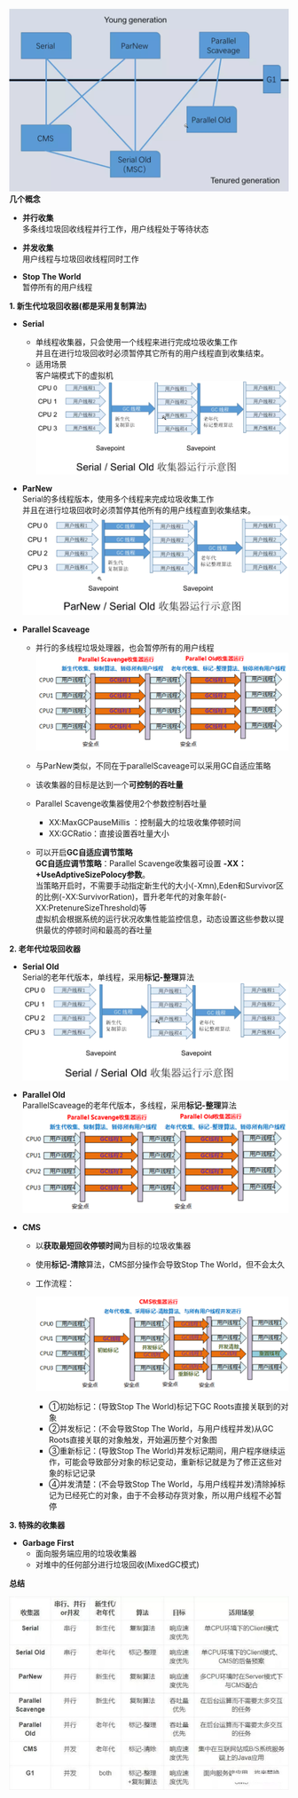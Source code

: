 ![alt 属性文本](p/img_5.png)     
**几个概念**
* **并行收集**   
  多条线垃圾回收线程并行工作，用户线程处于等待状态   
* **并发收集**  
  用户线程与垃圾回收线程同时工作   
  
* **Stop The World**  
  暂停所有的用户线程

**1. 新生代垃圾回收器(都是采用复制算法)** 
* **Serial**   
  * 单线程收集器，只会使用一个线程来进行完成垃圾收集工作   
   并且在进行垃圾回收时必须暂停其它所有的用户线程直到收集结束。  
  * 适用场景  
    客户端模式下的虚拟机  
  ![alt 属性文本](p/img_7.png)  


* **ParNew**   
  Serial的多线程版本，使用多个线程来完成垃圾收集工作   
  并且在进行垃圾回收时必须暂停其他所有的用户线程直到收集结束。  
  ![alt 属性文本](p/img_6.png)


* **Parallel Scaveage**      
  * 并行的多线程垃圾处理器，也会暂停所有的用户线程
    ![alt 属性文本](p/img_8.png)
  * 与ParNew类似，不同在于parallelScaveage可以采用GC自适应策略     
  * 该收集器的目标是达到一个**可控制的吞吐量**
  * Parallel Scavenge收集器使用2个参数控制吞吐量
    * XX:MaxGCPauseMillis ：控制最大的垃圾收集停顿时间
    * XX:GCRatio：直接设置吞吐量大小
     
  * 可以开启**GC自适应调节策略**   
  **GC自适应调节策略**：Parallel Scavenge收集器可设置 **-XX：+UseAdptiveSizePolocy参数**。  
    当策略开启时，不需要手动指定新生代的大小(-Xmn),Eden和Survivor区的比例(-XX:SurvivorRation)，晋升老年代的对象年龄(-XX:PretenureSizeThreshold)等   
    虚拟机会根据系统的运行状况收集性能监控信息，动态设置这些参数以提供最优的停顿时间和最高的吞吐量

**2. 老年代垃圾回收器**
* **Serial Old**   
  Serial的老年代版本，单线程，采用**标记-整理**算法  
  ![alt 属性文本](p/img_7.png)  
  

* **Parallel Old**    
  ParallelScaveage的老年代版本，多线程，采用**标记-整理**算法
  ![alt 属性文本](p/img_8.png)

* **CMS**   
  * 以**获取最短回收停顿时间**为目标的垃圾收集器   
  * 使用**标记-清除**算法，CMS部分操作会导致Stop The World，但不会太久  
  * 工作流程：
    
    ![alt 属性文本](p/img_9.png)
     * ①初始标记：(导致Stop The World)标记下GC Roots直接关联到的对象  
     * ②并发标记：(不会导致Stop The World，与用户线程并发)从GC Roots直接关联的对象触发，开始遍历整个对象图  
     * ③重新标记：(导致Stop The World)并发标记期间，用户程序继续运作，可能会导致部分对象的标记变动，重新标记就是为了修正这些对象的标记记录
     * ④并发清楚：(不会导致Stop The World，与用户线程并发)清除掉标记为已经死亡的对象，由于不会移动存货对象，所以用户线程不必暂停


**3. 特殊的收集器**   
* **Garbage First**   
  * 面向服务端应用的垃圾收集器   
  * 对堆中的任何部分进行垃圾回收(MixedGC模式)  
  


**总结**   

![alt 属性文本](p/img_12.png)
